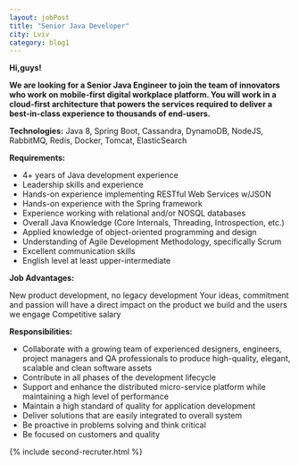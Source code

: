```yaml
---
layout: jobPost
title: "Senior Java Developer"
city: Lviv
category: blog1
---
```


**Hi,guys!**

**We are looking for a Senior Java Engineer to join the team of innovators who work on mobile-first digital workplace platform. You will work in a cloud-first architecture that powers the services required to deliver a best-in-class experience to thousands of end-users.**

**Technologies:** Java 8, Spring Boot, Cassandra, DynamoDB, NodeJS, RabbitMQ, Redis, Docker, Tomcat, ElasticSearch

**Requirements:**

- 4+ years of Java development experience
- Leadership skills and experience
- Hands-on experience implementing RESTful Web Services w/JSON
- Hands-on experience with the Spring framework
- Experience working with relational and/or NOSQL databases
- Overall Java Knowledge (Core Internals, Threading, Introspection, etc.)
- Applied knowledge of object-oriented programming and design
- Understanding of Agile Development Methodology, specifically Scrum
- Excellent communication skills
- English level at least upper-intermediate

**Job Advantages:**

New product development, no legacy development
Your ideas, commitment and passion will have a direct impact on the product we build and the users we engage
Competitive salary

**Responsibilities:**

- Collaborate with a growing team of experienced designers, engineers, project managers and QA professionals to produce high-quality, elegant, scalable and clean software assets
- Contribute in all phases of the development lifecycle
- Support and enhance the distributed micro-service platform while maintaining a high level of performance
- Maintain a high standard of quality for application development
- Deliver solutions that are easily integrated to overall system
- Be proactive in problems solving and think critical
- Be focused on customers and quality

{% include second-recruter.html %}